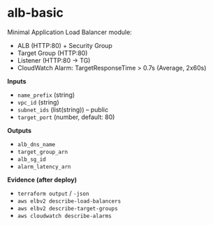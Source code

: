 # alb-basic

Minimal Application Load Balancer module:
- ALB (HTTP:80) + Security Group
- Target Group (HTTP:80)
- Listener (HTTP:80 → TG)
- CloudWatch Alarm: TargetResponseTime > 0.7s (Average, 2x60s)

**Inputs**
- `name_prefix` (string)
- `vpc_id` (string)
- `subnet_ids` (list(string)) – public
- `target_port` (number, default: 80)

**Outputs**
- `alb_dns_name`
- `target_group_arn`
- `alb_sg_id`
- `alarm_latency_arn`

**Evidence (after deploy)**
- `terraform output` / `-json`
- `aws elbv2 describe-load-balancers`
- `aws elbv2 describe-target-groups`
- `aws cloudwatch describe-alarms`
